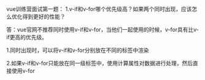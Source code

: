 vue训练营面试第一题： 1.v-if和v-for哪个优先级高？如果两个同时出现，应该怎么优化得到更好的性能？

答：vue官网不推荐同时使用v-if和v-for，当他们一起使用的时候，v-for具有比v-if更高的优先级。

1.同时出现时，可以将v-if和v-for分别放在不同的标签中渲染

2.如果v-if和v-for只能放在同一级标签中，使用计算属性对数据进行处理，然后直接使用v-for
